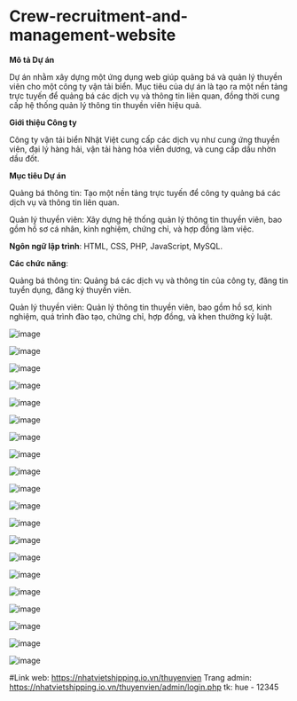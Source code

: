 # Crew-recruitment-and-management-website
**Mô tả Dự án**

Dự án nhằm xây dựng một ứng dụng web giúp quảng bá và quản lý thuyền viên cho một công ty vận tải biển. Mục tiêu của dự án là tạo ra một nền tảng trực tuyến để quảng bá các dịch vụ và thông tin liên quan, đồng thời cung cấp hệ thống quản lý thông tin thuyền viên hiệu quả.

**Giới thiệu Công ty**

Công ty vận tải biển Nhật Việt cung cấp các dịch vụ như cung ứng thuyền viên, đại lý hàng hải, vận tải hàng hóa viễn dương, và cung cấp dầu nhờn dầu đốt.

**Mục tiêu Dự án**

Quảng bá thông tin: Tạo một nền tảng trực tuyến để công ty quảng bá các dịch vụ và thông tin liên quan.

Quản lý thuyền viên: Xây dựng hệ thống quản lý thông tin thuyền viên, bao gồm hồ sơ cá nhân, kinh nghiệm, chứng chỉ, và hợp đồng làm việc.

**Ngôn ngữ lập trình**: HTML, CSS, PHP, JavaScript, MySQL.

**Các chức năng**:

Quảng bá thông tin: Quảng bá các dịch vụ và thông tin của công ty, đăng tin tuyển dụng, đăng ký thuyền viên.

Quản lý thuyền viên: Quản lý thông tin thuyền viên, bao gồm hồ sơ, kinh nghiệm, quá trình đào tạo, chứng chỉ, hợp đồng, và khen thưởng kỷ luật.


![image](https://github.com/huedo2102/Crew-recruitment-and-management-website/assets/118194834/8464db7f-c0fb-4d9b-a6c3-4123c5f0042f)

![image](https://github.com/huedo2102/Crew-recruitment-and-management-website/assets/118194834/bc734c9d-9197-477c-9132-5caac505d38b)

![image](https://github.com/huedo2102/Crew-recruitment-and-management-website/assets/118194834/dff2ee1a-019a-4b2d-818f-33fb599e8791)

![image](https://github.com/huedo2102/Crew-recruitment-and-management-website/assets/118194834/927a4e2d-4e68-4d8b-8f4a-ad1dc9db9058)

![image](https://github.com/huedo2102/Crew-recruitment-and-management-website/assets/118194834/e16dbfa4-d37d-4fce-bb1d-ffc15d098087)

![image](https://github.com/huedo2102/Crew-recruitment-and-management-website/assets/118194834/2ad12fb9-af93-43e9-b8a8-efc0b5ef91de)

![image](https://github.com/huedo2102/Crew-recruitment-and-management-website/assets/118194834/b58ffb5e-a108-4c02-8742-844e883182a4)

![image](https://github.com/huedo2102/Crew-recruitment-and-management-website/assets/118194834/846d8770-3c42-4efb-8300-ff4ffe78919a)

![image](https://github.com/huedo2102/Crew-recruitment-and-management-website/assets/118194834/f724ef3d-aafb-42af-b2ad-cf1cba4f7850)

![image](https://github.com/huedo2102/Crew-recruitment-and-management-website/assets/118194834/ef5dbb8e-0ffb-4e5d-9746-c6918de573c0)

![image](https://github.com/huedo2102/Crew-recruitment-and-management-website/assets/118194834/8baa0315-38c4-4970-8a99-5d5d09717d57)

![image](https://github.com/huedo2102/Crew-recruitment-and-management-website/assets/118194834/593b168f-ba54-49a9-833a-5b4f6100a328)

![image](https://github.com/huedo2102/Crew-recruitment-and-management-website/assets/118194834/88b39605-a570-4eac-9255-781d59e6edc7)

![image](https://github.com/huedo2102/Crew-recruitment-and-management-website/assets/118194834/591ed1c6-248c-4d0c-8aa5-26fe5de7e767)

![image](https://github.com/huedo2102/Crew-recruitment-and-management-website/assets/118194834/25db011b-6d8b-4251-b30b-dba68a8b4cdc)

![image](https://github.com/huedo2102/Crew-recruitment-and-management-website/assets/118194834/4809e127-4eb6-4ae9-9475-f90d284fd743)

![image](https://github.com/huedo2102/Crew-recruitment-and-management-website/assets/118194834/5e4333fb-f228-4448-9fa7-8fea7ef28f27)

![image](https://github.com/huedo2102/Crew-recruitment-and-management-website/assets/118194834/36504fef-a82e-4418-9196-3679de2d70e7)

![image](https://github.com/huedo2102/Crew-recruitment-and-management-website/assets/118194834/ab0a0e27-e43b-4293-a7fd-384badda7a4c)

![image](https://github.com/huedo2102/Crew-recruitment-and-management-website/assets/118194834/892f7464-98e6-4716-96c1-30b38090d5d8)

#Link web: https://nhatvietshipping.io.vn/thuyenvien
Trang admin: 
https://nhatvietshipping.io.vn/thuyenvien/admin/login.php
tk: hue - 12345
